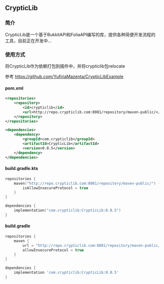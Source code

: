## CrypticLib

### 简介

CrypticLib是一个基于BukkitAPI和FoliaAPI编写的库，提供各种简便开发流程的工具，目前正在开发中...

### 使用方式

将CrypticLib作为依赖打包到插件中，并将crypticlib包relocate

参考 https://github.com/YufiriaMazenta/CrypticLibExample

#### pom.xml
```xml
<repositories>
	<repository>
	    <id>crypticlib</id>
	    <url>http://repo.crypticlib.com:8081/repository/maven-public/</url>
	</repository>
</repositories>
```
```xml
<dependencies>
    <dependency>
        <groupId>com.crypticlib</groupId>
        <artifactId>CrypticLib</artifactId>
        <version>0.0.5</version>
    </dependency>
</dependencies>
```

#### build.gradle.kts
```kotlin
repositories {
    maven("http://repo.crypticlib.com:8081/repository/maven-public/") {
        isAllowInsecureProtocol = true
    }
}
```
```kotlin
dependencies {
    implementation("com.crypticlib:CrypticLib:0.0.5")
}
```

#### build.gradle
```groovy
repositories {
    maven {
        url = "http://repo.crypticlib.com:8081/repository/maven-public/"
        allowInsecureProtocol = true
    }
}
```
```groovy
dependencies {
    implementation 'com.crypticlib:CrypticLib:0.0.5'
}
```